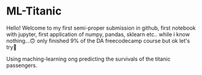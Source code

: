 # ML-Titanic

Hello! Welcome to my first semi-proper submission in github, first notebook with jupyter, first application of numpy, pandas, sklearn etc.. while i know nothing...🙃
only finished 9% of the DA freecodecamp course but ok let's try😬</br>


Using maching-learning ong predicting the survivals of the titanic passengers.
